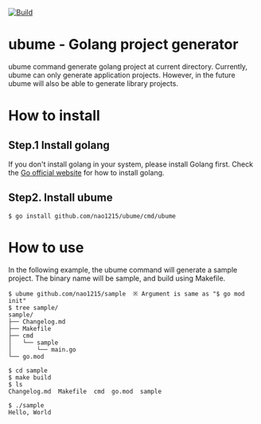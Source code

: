 [![Build](https://github.com/nao1215/ubume/actions/workflows/build.yml/badge.svg?branch=main)](https://github.com/nao1215/ubume/actions/workflows/build.yml)
# ubume - Golang project generator
ubume command generate golang project at current directory. Currently, ubume can only generate application projects. However, in the future ubume will also be able to generate library projects.
  
# How to install
## Step.1 Install golang
If you don't install golang in your system, please install Golang first. Check the [Go official website](https://go.dev/doc/install) for how to install golang.
## Step2. Install ubume
```
$ go install github.com/nao1215/ubume/cmd/ubume
```
  
# How to use
In the following example, the ubume command will generate a sample project. The binary name will be sample, and build using Makefile.
```
$ ubume github.com/nao1215/sample  ※ Argument is same as "$ go mod init"
$ tree sample/
sample/
├── Changelog.md
├── Makefile
├── cmd
│   └── sample
│       └── main.go
└── go.mod

$ cd sample
$ make build
$ ls
Changelog.md  Makefile  cmd  go.mod  sample

$ ./sample 
Hello, World
```